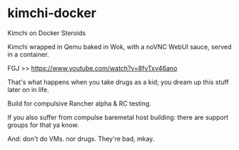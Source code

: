 # kimchi-docker
Kimchi on Docker Steroids

Kimchi wrapped in Qemu baked in Wok, with a noVNC WebUI sauce, served in a container.

FGJ >> https://www.youtube.com/watch?v=8fvTxv46ano

That's what happens when you take drugs as a kid; you dream up this stuff later on in life.

Build for compulsive Rancher alpha & RC testing. 

If you also suffer from compulse baremetal host building: there are support groups for that ya know.

And: don't do VMs. nor drugs. They're bad, mkay.
